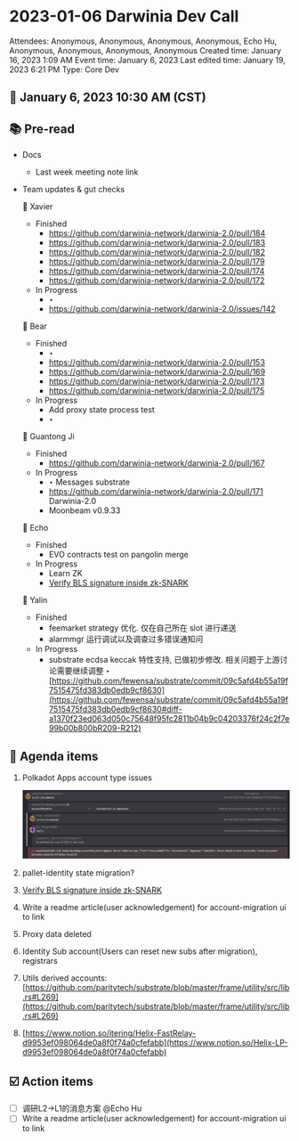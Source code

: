 # 2023-01-06 Darwinia Dev Call

Attendees: Anonymous, Anonymous, Anonymous, Anonymous, Echo Hu, Anonymous, Anonymous, Anonymous, Anonymous
Created time: January 16, 2023 1:09 AM
Event time: January 6, 2023
Last edited time: January 19, 2023 6:21 PM
Type: Core Dev

## 📅 January 6, 2023 10:30 AM (CST)

## 📚 Pre-read

- Docs
    - Last week meeting note link
- Team updates & gut checks
    
    🎯 Xavier
    
    - Finished
        - https://github.com/darwinia-network/darwinia-2.0/pull/184
        - https://github.com/darwinia-network/darwinia-2.0/pull/183
        - https://github.com/darwinia-network/darwinia-2.0/pull/182
        - https://github.com/darwinia-network/darwinia-2.0/pull/179
        - https://github.com/darwinia-network/darwinia-2.0/pull/174
        - https://github.com/darwinia-network/darwinia-2.0/pull/172
    - In Progress
        - ‣
        - https://github.com/darwinia-network/darwinia-2.0/issues/142
    
    🎯 Bear
    
    - Finished
        - ‣
        - https://github.com/darwinia-network/darwinia-2.0/pull/153
        - https://github.com/darwinia-network/darwinia-2.0/pull/169
        - https://github.com/darwinia-network/darwinia-2.0/pull/173
        - https://github.com/darwinia-network/darwinia-2.0/pull/175
    - In Progress
        - Add proxy state process test
        - ‣
    
    🎯 Guantong Ji
    
    - Finished
        - https://github.com/darwinia-network/darwinia-2.0/pull/167
    - In Progress
        - ‣ Messages substrate
        - https://github.com/darwinia-network/darwinia-2.0/pull/171 Darwinia-2.0
        - Moonbeam v0.9.33
    
    🎯 Echo
    
    - Finished
        - EVO contracts test on pangolin merge
    - In Progress
        - Learn ZK
        - [Verify BLS signature inside zk-SNARK](https://github.com/darwinia-network/darwinia-messages-sol/issues/301#issue-1518365406)
    
    🎯 Yalin
    
    - Finished
        - feemarket strategy 优化. 仅在自己所在 slot 进行递送
        - alarmmgr 运行调试以及调查过多错误通知问
    - In Progress
        - substrate ecdsa keccak 特性支持, 已做初步修改. 相关问题于上游讨论需要继续调整 ‣ [https://github.com/fewensa/substrate/commit/09c5afd4b55a19f7515475fd383db0edb9cf8630](https://github.com/fewensa/substrate/commit/09c5afd4b55a19f7515475fd383db0edb9cf8630#diff-a1370f23ed063d050c75648f95fc2811b04b9c04203376f24c2f7e99b00b800bR209-R212)

## 💬 Agenda items

1. Polkadot Apps account type issues
    
    ![Untitled](2023-01-06%20Darwinia%20Dev%20Call%20ac4b89731b6648aeaf80cbe549eab59a/Untitled.png)
    
2. pallet-identity state migration?
3. [Verify BLS signature inside zk-SNARK](https://github.com/darwinia-network/darwinia-messages-sol/issues/301#issue-1518365406)
4. Write a readme article(user acknowledgement) for account-migration ui to link
5. Proxy data deleted
6. Identity Sub account(Users can reset new subs after migration), registrars
7. Utils derived accounts: [https://github.com/paritytech/substrate/blob/master/frame/utility/src/lib.rs#L269](https://github.com/paritytech/substrate/blob/master/frame/utility/src/lib.rs#L269)
8. [https://www.notion.so/itering/Helix-FastRelay-d9953ef098064de0a8f0f74a0cfefabb](https://www.notion.so/Helix-LP-d9953ef098064de0a8f0f74a0cfefabb)

## ☑️ Action items

- [ ]  调研L2→L1的消息方案 @Echo Hu
- [ ]  Write a readme article(user acknowledgement) for account-migration ui to link